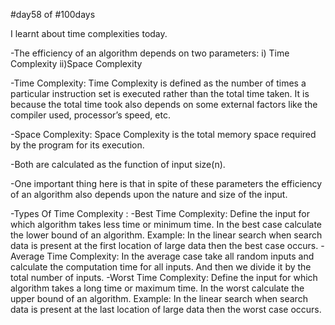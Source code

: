 #day58 of #100days

I learnt about time complexities today. 

-The efficiency of an algorithm depends on two parameters: i) Time Complexity ii)Space Complexity

-Time Complexity: Time Complexity is defined as the number of times a particular instruction set is executed rather than the total time taken. It is because the total time took also depends on some external factors like the compiler used, processor’s speed, etc.

-Space Complexity: Space Complexity is the total memory space required by the program for its execution.

-Both are calculated as the function of input size(n).

-One important thing here is that in spite of these parameters the efficiency of an algorithm also depends upon the nature and size of the input. 

-Types Of Time Complexity :
  -Best Time Complexity: Define the input for which algorithm takes less time or minimum time. In the best case calculate the lower bound of an algorithm. Example: In the linear search when search data is present at the first location of large data then the best case occurs.
  -Average Time Complexity: In the average case take all random inputs and calculate the computation time for all inputs.
And then we divide it by the total number of inputs.
  -Worst Time Complexity: Define the input for which algorithm takes a long time or maximum time. In the worst calculate the upper bound of an algorithm. Example: In the linear search when search data is present at the last location of large data then the worst case occurs.

